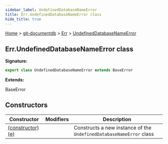 ```yaml
---
sidebar_label: UndefinedDatabaseNameError
title: Err.UndefinedDatabaseNameError class
hide_title: true
---
```


[Home](./index.md) &gt; [git-documentdb](./git-documentdb.md) &gt; [Err](./git-documentdb.err.md) &gt; [UndefinedDatabaseNameError](./git-documentdb.err.undefineddatabasenameerror.md)

## Err.UndefinedDatabaseNameError class


<b>Signature:</b>

```typescript
export class UndefinedDatabaseNameError extends BaseError 
```
<b>Extends:</b>

BaseError

## Constructors

|  Constructor | Modifiers | Description |
|  --- | --- | --- |
|  [(constructor)(e)](./git-documentdb.err.undefineddatabasenameerror._constructor_.md) |  | Constructs a new instance of the <code>UndefinedDatabaseNameError</code> class |

